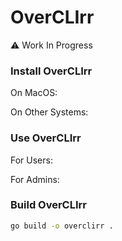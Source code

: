 # OverCLIrr

⚠️ Work In Progress

### Install OverCLIrr

On MacOS:

On Other Systems:

### Use OverCLIrr

For Users:

For Admins:

### Build OverCLIrr

```bash
go build -o overclirr .
```
